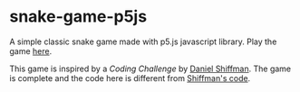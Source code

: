 # snake-game-p5js
A simple classic snake game made with p5.js javascript library. Play the game [here](https://amiorhmn.github.io/snake-game-p5js/).

This game is inspired by a _Coding Challenge_ by [Daniel Shiffman](https://github.com/shiffman). The game is complete and the code here is different from [Shiffman's code](https://github.com/CodingRainbow/Rainbow-Code/blob/master/challenges/CC_03_Snake_game_p5.js/snake.js).
